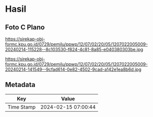 # Hasil

## Foto C Plano

https://sirekap-obj-formc.kpu.go.id/0729/pemilu/ppwp/12/07/02/20/05/1207022005009-20240214-115228--8c103530-f824-4c81-8a85-e040380303be.jpg

https://sirekap-obj-formc.kpu.go.id/0729/pemilu/ppwp/12/07/02/20/05/1207022005009-20240214-141549--9cfad614-0e82-4502-9cad-a142e1ea8b6d.jpg


## Metadata

| Key        | Value               |
| ---------- | ------------------- |
| Time Stamp | 2024-02-15 07:00:44 |



